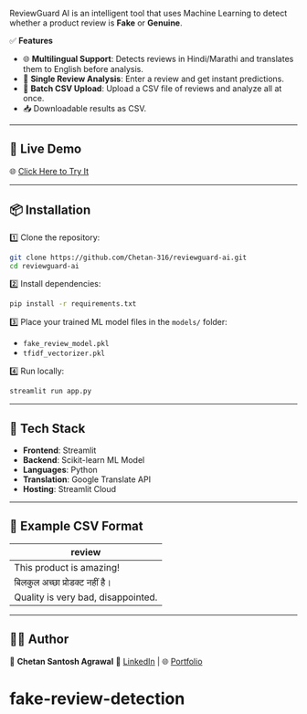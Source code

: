 
ReviewGuard AI is an intelligent tool that uses Machine Learning to detect whether a product review is **Fake** or **Genuine**.

✅ **Features**

* 🌐 **Multilingual Support**: Detects reviews in Hindi/Marathi and translates them to English before analysis.
* 📝 **Single Review Analysis**: Enter a review and get instant predictions.
* 📂 **Batch CSV Upload**: Upload a CSV file of reviews and analyze all at once.
* 📥 Downloadable results as CSV.

---

## 🚀 Live Demo

🌐 [Click Here to Try It](https://reviewguard-ai.streamlit.app)

---

## 📦 Installation

1️⃣ Clone the repository:

```bash
git clone https://github.com/Chetan-316/reviewguard-ai.git
cd reviewguard-ai
```

2️⃣ Install dependencies:

```bash
pip install -r requirements.txt
```

3️⃣ Place your trained ML model files in the `models/` folder:

* `fake_review_model.pkl`
* `tfidf_vectorizer.pkl`

4️⃣ Run locally:

```bash
streamlit run app.py
```

---

## 🌟 Tech Stack

* **Frontend**: Streamlit
* **Backend**: Scikit-learn ML Model
* **Languages**: Python
* **Translation**: Google Translate API
* **Hosting**: Streamlit Cloud

---

## 📂 Example CSV Format

| review                             |
| ---------------------------------- |
| This product is amazing!           |
| बिलकुल अच्छा प्रोडक्ट नहीं है।     |
| Quality is very bad, disappointed. |

---

## 🧑‍💻 Author

👋 **Chetan Santosh Agrawal**
💼 [LinkedIn](https://www.linkedin.com/in/chetan-316/) | 🌐 [Portfolio](https://your-portfolio-link.com)


# fake-review-detection
